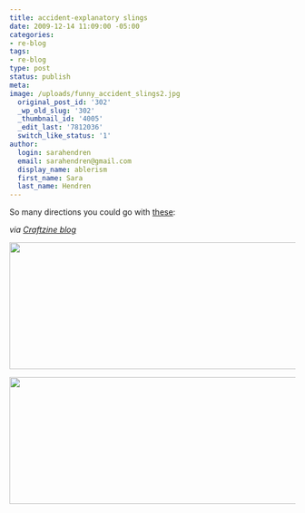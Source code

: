 ```yaml
---
title: accident-explanatory slings
date: 2009-12-14 11:09:00 -05:00
categories:
- re-blog
tags:
- re-blog
type: post
status: publish
meta:
image: /uploads/funny_accident_slings2.jpg
  original_post_id: '302'
  _wp_old_slug: '302'
  _thumbnail_id: '4005'
  _edit_last: '7812036'
  switch_like_status: '1'
author:
  login: sarahendren
  email: sarahendren@gmail.com
  display_name: ablerism
  first_name: Sara
  last_name: Hendren
---
```


<p>So many directions you could go with <a href="http://blog.craftzine.com/archive/2009/05/accident-explanatory_slings.html?CMP=OTC-5JF307375954">these</a>:</p>
<p><em>via <a href="http://blog.craftzine.com/archive/2009/05/accident-explanatory_slings.html?CMP=OTC-5JF307375954">Craftzine blog</a></em></p>
<p><a href="http://ablersite.files.wordpress.com/2009/12/funny_accident_slings1.jpg"><img class="alignnone size-full wp-image-4004" title="funny_accident_slings1" src="{{ site.baseurl }}/uploads/funny_accident_slings1.jpg" alt="" width="600" height="224" /></a></p>
<p><a href="http://ablersite.files.wordpress.com/2009/12/funny_accident_slings2.jpg"><img class="alignnone size-full wp-image-4005" title="funny_accident_slings2" src="{{ site.baseurl }}/uploads/funny_accident_slings2.jpg" alt="" width="600" height="224" /></a></p>
